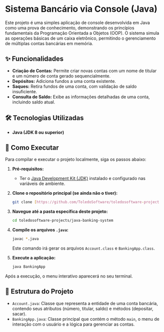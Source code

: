 # Sistema Bancário via Console (Java)

Este projeto é uma simples aplicação de console desenvolvida em Java como uma prova de conhecimento, demonstrando os princípios fundamentais da Programação Orientada a Objetos (OOP). O sistema simula as operações básicas de um caixa eletrônico, permitindo o gerenciamento de múltiplas contas bancárias em memória.

## ✨ Funcionalidades

- **Criação de Contas:** Permite criar novas contas com um nome de titular e um número de conta gerado sequencialmente.
- **Depósitos:** Adiciona fundos a uma conta existente.
- **Saques:** Retira fundos de uma conta, com validação de saldo insuficiente.
- **Consulta de Saldo:** Exibe as informações detalhadas de uma conta, incluindo saldo atual.

## 🛠️ Tecnologias Utilizadas

- **Java (JDK 8 ou superior)**

## 🚀 Como Executar

Para compilar e executar o projeto localmente, siga os passos abaixo:

1.  **Pré-requisitos:**
    - Ter o [Java Development Kit (JDK)](https://www.oracle.com/java/technologies/downloads/) instalado e configurado nas variáveis de ambiente.

2.  **Clone o repositório principal (se ainda não o tiver):**
    ```bash
    git clone [https://github.com/ToledoSoftware/toledosoftware-projects.git](https://github.com/ToledoSoftware/toledosoftware-projects.git)
    ```

3.  **Navegue até a pasta específica deste projeto:**
    ```bash
    cd toledosoftware-projects/java-banking-system
    ```

4.  **Compile os arquivos `.java`:**
    ```bash
    javac *.java
    ```
    Este comando irá gerar os arquivos `Account.class` e `BankingApp.class`.

5.  **Execute a aplicação:**
    ```bash
    java BankingApp
    ```

Após a execução, o menu interativo aparecerá no seu terminal.

## 📂 Estrutura do Projeto

-   `Account.java`: Classe que representa a entidade de uma conta bancária, contendo seus atributos (número, titular, saldo) e métodos (depositar, sacar).
-   `BankingApp.java`: Classe principal que contém o método `main`, o menu de interação com o usuário e a lógica para gerenciar as contas.